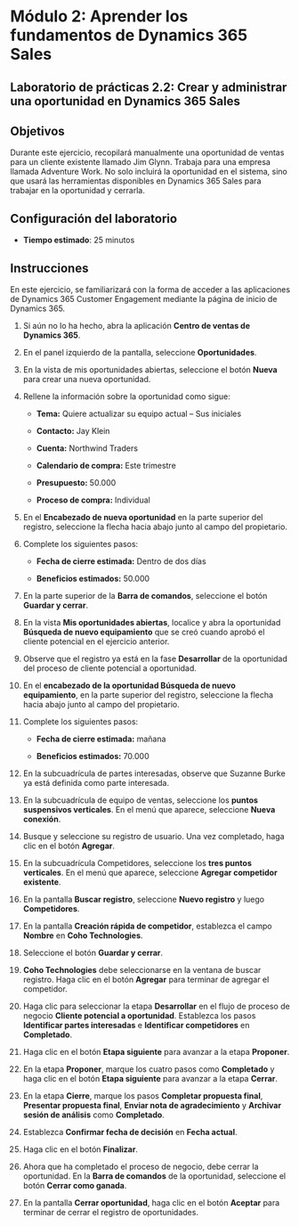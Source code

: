 ﻿---
lab:
    title: 'Laboratorio 2.2: Crear y administrar una oportunidad en Dynamics 365 Sales'
    module: 'Módulo 2: Aprender los fundamentos de Dynamics 365 Sales'
---

Módulo 2: Aprender los fundamentos de Dynamics 365 Sales
========================

## Laboratorio de prácticas 2.2: Crear y administrar una oportunidad en Dynamics 365 Sales 

## Objetivos

Durante este ejercicio, recopilará manualmente una oportunidad de ventas para un cliente existente llamado Jim Glynn. Trabaja para una empresa llamada Adventure Work. No solo incluirá la oportunidad en el sistema, sino que usará las herramientas disponibles en Dynamics 365 Sales para trabajar en la oportunidad y cerrarla.


## Configuración del laboratorio

  - **Tiempo estimado**: 25 minutos

## Instrucciones

En este ejercicio, se familiarizará con la forma de acceder a las aplicaciones de Dynamics 365 Customer Engagement mediante la página de inicio de Dynamics 365. 

1. Si aún no lo ha hecho, abra la aplicación **Centro de ventas de Dynamics 365**. 

2. En el panel izquierdo de la pantalla, seleccione **Oportunidades**. 

3. En la vista de mis oportunidades abiertas, seleccione el botón **Nueva** para crear una nueva oportunidad.

4. Rellene la información sobre la oportunidad como sigue:

	- **Tema:** Quiere actualizar su equipo actual – Sus iniciales

	- **Contacto:** Jay Klein

	- **Cuenta:** Northwind Traders

	- **Calendario de compra:** Este trimestre

	- **Presupuesto:** 50.000

	- **Proceso de compra:** Individual

5. En el **Encabezado de nueva oportunidad** en la parte superior del registro, seleccione la flecha hacia abajo junto al campo del propietario. 

6. Complete los siguientes pasos:

	- **Fecha de cierre estimada:** Dentro de dos días

	- **Beneficios estimados:** 50.000

7. En la parte superior de la **Barra de comandos**, seleccione el botón **Guardar y cerrar**. 

8. En la vista **Mis oportunidades abiertas**, localice y abra la oportunidad **Búsqueda de nuevo equipamiento** que se creó cuando aprobó el cliente potencial en el ejercicio anterior. 

9. Observe que el registro ya está en la fase **Desarrollar** de la oportunidad del proceso de cliente potencial a oportunidad. 

10. En el **encabezado de la oportunidad Búsqueda de nuevo equipamiento**, en la parte superior del registro, seleccione la flecha hacia abajo junto al campo del propietario. 

11. Complete los siguientes pasos:

	- **Fecha de cierre estimada:** mañana

	- **Beneficios estimados:** 70.000

12. En la subcuadrícula de partes interesadas, observe que Suzanne Burke ya está definida como parte interesada. 

13. En la subcuadrícula de equipo de ventas, seleccione los **puntos suspensivos verticales**. En el menú que aparece, seleccione **Nueva conexión**. 

14. Busque y seleccione su registro de usuario. Una vez completado, haga clic en el botón **Agregar**. 

15. En la subcuadrícula Competidores, seleccione los **tres puntos verticales**. En el menú que aparece, seleccione **Agregar competidor existente**. 

16. En la pantalla **Buscar registro**, seleccione **Nuevo registro** y luego **Competidores**.

17. En la pantalla **Creación rápida de competidor**, establezca el campo **Nombre** en **Coho Technologies**.

18. Seleccione el botón **Guardar y cerrar**.

19. **Coho Technologies** debe seleccionarse en la ventana de buscar registro. Haga clic en el botón **Agregar** para terminar de agregar el competidor. 

20. Haga clic para seleccionar la etapa **Desarrollar** en el flujo de proceso de negocio **Cliente potencial a oportunidad**. Establezca los pasos **Identificar partes interesadas** e **Identificar competidores** en **Completado**. 

21. Haga clic en el botón **Etapa siguiente** para avanzar a la etapa **Proponer**.

22. En la etapa **Proponer**, marque los cuatro pasos como **Completado** y haga clic en el botón **Etapa siguiente** para avanzar a la etapa **Cerrar**. 

23. En la etapa **Cierre**, marque los pasos **Completar propuesta final**, **Presentar propuesta final**, **Enviar nota de agradecimiento** y **Archivar sesión de análisis** como **Completado**. 

24. Establezca **Confirmar fecha de decisión** en **Fecha actual**. 

25. Haga clic en el botón **Finalizar**. 

26. Ahora que ha completado el proceso de negocio, debe cerrar la oportunidad. En la **Barra de comandos** de la oportunidad, seleccione el botón **Cerrar como ganada**. 

27. En la pantalla **Cerrar oportunidad**, haga clic en el botón **Aceptar** para terminar de cerrar el registro de oportunidades. 
